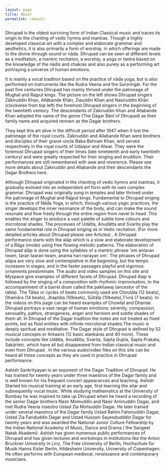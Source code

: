 ```yaml
---
layout: page
title: About
permalink: /about/
---
```


Dhrupad is the oldest surviving form of Indian Classical music and traces its origin to the chanting of vedic hymns and mantras. Though a highly developed classical art with a complex and elaborate grammar and aesthetics, it is also primarily a form of worship, in which offerings are made to the divine through sound or nāda. Dhrupad can be seen at different levels as a meditation, a mantric recitation, a worship, a yoga or tantra based on the knowledge of the nādis and chakras and also purely as a performing art portraying a universe of human emotions. 

It is mainly a vocal tradition based on the practice of nāda yoga, but is also performed on instruments like the Rudra Veena and the Sursringār. For the past five centuries Dhrupad has mainly thrived under the patronage of Mughal and Rajput kings. The picture on the left shows Dhrupad singers Zākiruddin Khan, Allābande Khān, Ziauddin Khan and Nasiruddin Khān (clockwise from top left) the foremost Dhrupad singers in the beginning of the twentieth century. The descendants of Zakiruddin Khan and Allabande Khan adopted the name of the genre (The Ḍāgar Bānī of Dhrupad) as their family name and acquired renown as the Dagar brothers. 

They kept this art alive in the difficult period after 1947 when it lost the patronage of the royal courts. Zakiruddin and Allabande Khan were brothers and disciples of their grand-uncle Baba Behram Khan, and served respectively in the royal courts of Udaipur and Alwar. They were the foremost Dhrupad singers of their times (late nineteenth and early twentieth century) and were greatly respected for their singing and erudition. Their performances are still remembered with awe and reverence. Please see more details about Zakiruddin and Allabande and their descendants the Dagar Brothers here. 

Although Dhrupad originated in the chanting of vedic hymns and mantras, it gradually evolved into an independent art form with its own complex grammar. Dhrupad was originally sung in temples and later thrived under the patronage of Mughal and Rajput kings. Fundamental to Dhrupad singing is the practice of Nāda Yoga, in which, through various yogic practices, the singer develops the inner resonance of the body, and can make the sound resonate and flow freely through the entire region from navel to head. This enables the singer to produce a vast palette of subtle tone colours and microtonal shades. The processes of Udātta, Anudātta and Svarita play the same fundamental role in Dhrupad singing as in Vedic recitation. (For more detailed articles about Dhrupad please see Articles) . A Dhrupad performance starts with the alāp which is a slow and elaborate development of a Rāga (mode) using free flowing melodic patterns. The elaboration of Dhrupad alāp is done using the syllables of a mantric phrase 'om antaran twam, taran taaran twam, ananta hari narayan om'. The phrases of Dhrupad alāpa are very slow and contemplative in the beginning, but the tempo increases in stages, and in the faster passages playful and vigorous ornaments predominate. The audio and video samples on this site and Myspace give examples of different facets of Dhrupad. Dhrupad Alap is followed by the singing of a composition with rhythmic improvisation, to the accompaniment of a barrel drum called the pakhawaj (ancestor of the tabla). The Tālas or cycles of beats commonly used are Choutāla (12 beats), Dhamāra (14 beats), Jhaptāla (10beats), Sūltāla (10beats),Tīvrā (7 beats). In the videos on this page can be heard examples of Chowtal and Dhamar. Dhrupad portrays a vast range of human emotions: serenity, compassion, sensuality, pathos, strangeness, anger and heroism and subtle shades of them all. In Dhrupad of the Dagar tradition the notes are not treated as fixed points, but as fluid entities with infinite microtonal shades.The music is deeply spiritual and meditative. The Dagar style of Dhrupad is defined by 52 musical concepts or Arkaans (12 basic alankaras and 40 more). These include concepts like Udātta, Anudātta, Svarita, Sapta Gupta, Sapta Prakata, Sakārīetc. which have all but disappeared from Indian classical music and even from Dhrupad . In the various audio/video files on this site can be heard all these concepts as they are used in practice in Dhrupad performance. 

Ashish Sankrityayan is an exponent of the Dagar Tradition of Dhrupad. He has trained for twenty years under three maestros of the Dagar family and is well known for his frequent concert appearances and teaching. Ashish Started his musical training at an early age, first learning the sitar and subsequently vocal music. While studying mathematics at the University of Bombay he was inspired to take up Dhrupad when he heard a recording of the senior Dagar brothers Nasir Moinuddin and Nasir Aminuddin Dagar, and met Rudra Veena maestro Ustad Zia Mohiuddin Dagar. He later trained under several maestros of the Dagar family Ustad Rahim Fahimuddin Dagar, Ustad Zia Fariduddin Dagar and Ustad Hussain Sayeedudddin Dagar for twenty years and was awarded the National Junior Culture Fellowship by the Indian National Academy of Music, Dance and Drama ( the Sangeet Natak Akademi). Ashish has given numerous public performances of Dhrupad and has given lectures and workshops in institutions like the Anton Bruckner University in Linz, The Free University of Berlin, Hochschule für Musik Hanns Eisler Berlin, Hildesheim University, University of Copenhagen. He often performs with European medieval, renaissance and contemporary musicians. 
